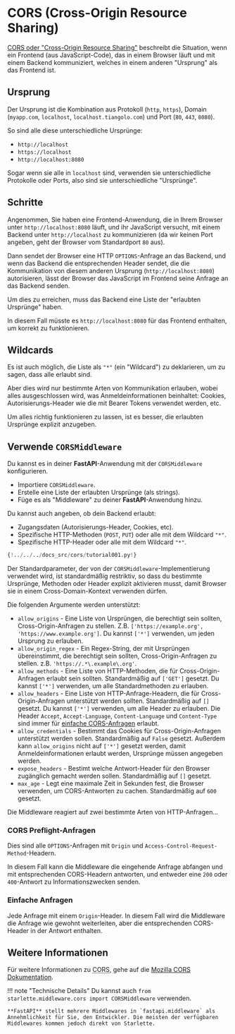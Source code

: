 # CORS (Cross-Origin Resource Sharing)

<a href="https://developer.mozilla.org/en-US/docs/Web/HTTP/CORS" class="external-link" target="_blank">CORS oder "Cross-Origin Resource Sharing"</a>
beschreibt die Situation, wenn ein Frontend (aus JavaScript-Code), das in einem Browser läuft und mit einem Backend kommuniziert, welches in einem anderen "Ursprung" als das Frontend ist.

## Ursprung

Der Ursprung ist die Kombination aus Protokoll (`http`, `https`), Domain (`myapp.com`, `localhost`, `localhost.tiangolo.com`) und Port (`80`, `443`, `8080`).

So sind alle diese unterschiedliche Ursprünge:

* `http://localhost`
* `https://localhost`
* `http://localhost:8080`

Sogar wenn sie alle in `localhost` sind, verwenden sie unterschiedliche Protokolle oder Ports, also sind sie unterschiedliche "Ursprünge".

## Schritte

Angenommen, Sie haben eine Frontend-Anwendung, die in Ihrem Browser unter `http://localhost:8080` läuft, und ihr JavaScript versucht, mit einem Backend unter `http://localhost` zu kommunizieren (da wir keinen Port angeben, geht der Browser vom Standardport `80` aus).

Dann sendet der Browser eine HTTP `OPTIONS`-Anfrage an das Backend, und wenn das Backend die entsprechenden Header sendet, die die Kommunikation von diesem anderen Ursprung (`http://localhost:8080`) autorisieren, lässt der Browser das JavaScript im Frontend seine Anfrage an das Backend senden.


Um dies zu erreichen, muss das Backend eine Liste der "erlaubten Ursprünge" haben.

In diesem Fall müsste es `http://localhost:8080` für das Frontend enthalten, um korrekt zu funktionieren.

## Wildcards

Es ist auch möglich, die Liste als `"*"` (ein "Wildcard") zu deklarieren, um zu sagen, dass alle erlaubt sind.

Aber dies wird nur bestimmte Arten von Kommunikation erlauben, wobei alles ausgeschlossen wird, was Anmeldeinformationen beinhaltet: Cookies, Autorisierungs-Header wie die mit Bearer Tokens verwendet werden, etc.

Um alles richtig funktionieren zu lassen, ist es besser, die erlaubten Ursprünge explizit anzugeben.

## Verwende `CORSMiddleware`

Du kannst es in deiner **FastAPI**-Anwendung mit der `CORSMiddleware` konfigurieren.

* Importiere `CORSMiddleware`.
* Erstelle eine Liste der erlaubten Ursprünge (als strings).
* Füge es als "Middleware" zu deiner **FastAPI**-Anwendung hinzu.

Du kannst auch angeben, ob dein Backend erlaubt:

* Zugangsdaten (Autorisierungs-Header, Cookies, etc).
* Spezifische HTTP-Methoden (`POST`, `PUT`) oder alle mit dem Wildcard `"*"`.
* Spezifische HTTP-Header oder alle mit dem Wildcard `"*"`.

```Python hl_lines="2  6-11  13-19"
{!../../../docs_src/cors/tutorial001.py!}
```

Der Standardparameter, der von der `CORSMiddleware`-Implementierung verwendet wird, ist standardmäßig restriktiv, so dass du bestimmte Ursprünge, Methoden oder Header explizit aktivieren musst, damit Browser sie in einem Cross-Domain-Kontext verwenden dürfen.

Die folgenden Argumente werden unterstützt:

* `allow_origins` - Eine Liste von Ursprüngen, die berechtigt sein sollten, Cross-Origin-Anfragen zu stellen. Z.B. `['https://example.org', 'https://www.example.org']`. Du kannst `['*']` verwenden, um jeden Ursprung zu erlauben.
* `allow_origin_regex` - Ein Regex-String, der mit Ursprüngen übereinstimmt, die berechtigt sein sollten, Cross-Origin-Anfragen zu stellen. z.B. `'https://.*\.example\.org'`.
* `allow_methods` - Eine Liste von HTTP-Methoden, die für Cross-Origin-Anfragen erlaubt sein sollten. Standardmäßig auf `['GET']` gesetzt. Du kannst `['*']` verwenden, um alle Standardmethoden zu erlauben.
* `allow_headers` - Eine Liste von HTTP-Anfrage-Headern, die für Cross-Origin-Anfragen unterstützt werden sollten. Standardmäßig auf `[]` gesetzt. Du kannst `['*']` verwenden, um alle Header zu erlauben. Die Header `Accept`, `Accept-Language`, `Content-Language` und `Content-Type` sind immer für <a href="https://developer.mozilla.org/en-US/docs/Web/HTTP/CORS#simple_requests" class="external-link" rel="noopener" target="_blank">einfache CORS-Anfragen</a> erlaubt.
* `allow_credentials` - Bestimmt das Cookies für Cross-Origin-Anfragen unterstützt werden sollen. Standardmäßig auf `False` gesetzt. Außerdem kann `allow_origins` nicht auf `['*']` gesetzt werden, damit Anmeldeinformationen erlaubt werden, Ursprünge müssen angegeben werden.
* `expose_headers` - Bestimt welche Antwort-Header für den Browser zugänglich gemacht werden sollen. Standardmäßig auf `[]` gesetzt.
* `max_age` - Legt eine maximale Zeit in Sekunden fest, die Browser verwenden, um CORS-Antworten zu cachen. Standardmäßig auf `600` gesetzt.

Die Middleware reagiert auf zwei bestimmte Arten von HTTP-Anfragen...

### CORS Preflight-Anfragen

Dies sind alle `OPTIONS`-Anfragen mit `Origin` und `Access-Control-Request-Method`-Headern.

In diesem Fall kann die Middleware die eingehende Anfrage abfangen und mit entsprechenden CORS-Headern antworten, und entweder eine `200` oder `400`-Antwort zu Informationszwecken senden.

### Einfache Anfragen

Jede Anfrage mit einem `Origin`-Header. In diesem Fall wird die Middleware die Anfrage wie gewohnt weiterleiten, aber die entsprechenden CORS-Header in der Antwort enthalten.

## Weitere Informationen

Für weitere Informationen zu <abbr title="Cross-Origin Resource Sharing">CORS</abbr>, gehe auf die <a href="https://developer.mozilla.org/en-US/docs/Web/HTTP/CORS" class="external-link" target="_blank">Mozilla CORS Dokumentation</a>.

!!! note "Technische Details"
    Du kannst auch `from starlette.middleware.cors import CORSMiddleware` verwenden.

    **FastAPI** stellt mehrere Middlewares in `fastapi.middleware` als Annehmlichkeit für Sie, den Entwickler. Die meisten der verfügbaren Middlewares kommen jedoch direkt von Starlette.
